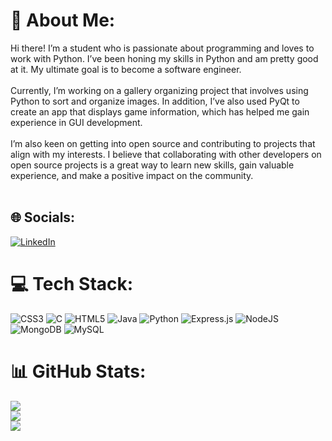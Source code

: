 # 💫 About Me:
Hi there! I’m a student who is passionate about programming and loves to work with Python. I’ve been honing my skills in Python and am pretty good at it. My ultimate goal is to become a software engineer.<br><br>Currently, I’m working on a gallery organizing project that involves using Python to sort and organize images. In addition, I’ve also used PyQt to create an app that displays game information, which has helped me gain experience in GUI development.<br><br>I’m also keen on getting into open source and contributing to projects that align with my interests. I believe that collaborating with other developers on open source projects is a great way to learn new skills, gain valuable experience, and make a positive impact on the community.<br><br>


## 🌐 Socials:
[![LinkedIn](https://img.shields.io/badge/LinkedIn-%230077B5.svg?logo=linkedin&logoColor=white)](https://linkedin.com/in/RijoBijuAbraham) 

# 💻 Tech Stack:
![CSS3](https://img.shields.io/badge/css3-%231572B6.svg?style=for-the-badge&logo=css3&logoColor=white) ![C](https://img.shields.io/badge/c-%2300599C.svg?style=for-the-badge&logo=c&logoColor=white) ![HTML5](https://img.shields.io/badge/html5-%23E34F26.svg?style=for-the-badge&logo=html5&logoColor=white) ![Java](https://img.shields.io/badge/java-%23ED8B00.svg?style=for-the-badge&logo=java&logoColor=white) ![Python](https://img.shields.io/badge/python-3670A0?style=for-the-badge&logo=python&logoColor=ffdd54) ![Express.js](https://img.shields.io/badge/express.js-%23404d59.svg?style=for-the-badge&logo=express&logoColor=%2361DAFB) ![NodeJS](https://img.shields.io/badge/node.js-6DA55F?style=for-the-badge&logo=node.js&logoColor=white) ![MongoDB](https://img.shields.io/badge/MongoDB-%234ea94b.svg?style=for-the-badge&logo=mongodb&logoColor=white) ![MySQL](https://img.shields.io/badge/mysql-%2300f.svg?style=for-the-badge&logo=mysql&logoColor=white)
# 📊 GitHub Stats:
![](https://github-readme-stats.vercel.app/api?username=RijoBiju&theme=dark&hide_border=false&include_all_commits=true&count_private=true)<br/>
![](https://github-readme-streak-stats.herokuapp.com/?user=RijoBiju&theme=dark&hide_border=false)<br/>
![](https://github-readme-stats.vercel.app/api/top-langs/?username=RijoBiju&theme=dark&hide_border=false&include_all_commits=true&count_private=true&layout=compact)
